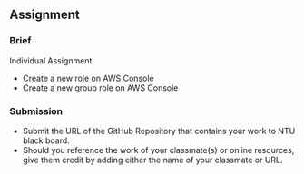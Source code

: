 ## Assignment

### Brief

Individual Assignment

- Create a new role on AWS Console
- Create a new group role on AWS Console



### Submission 

- Submit the URL of the GitHub Repository that contains your work to NTU black board.
- Should you reference the work of your classmate(s) or online resources, give them credit by adding either the name of your classmate or URL. 

